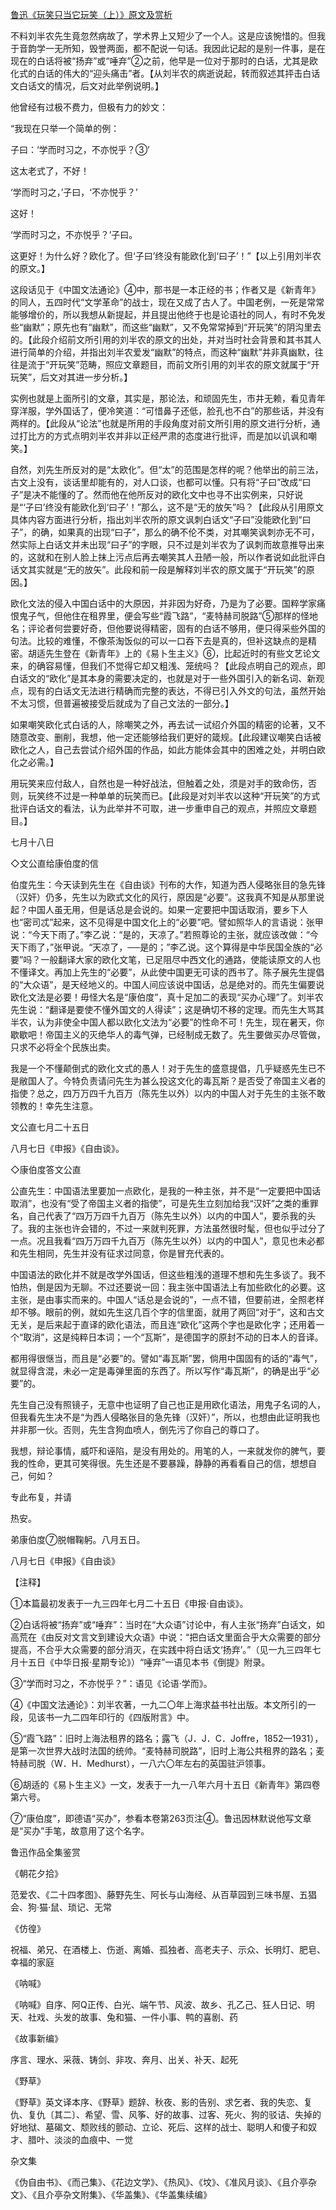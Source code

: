 [鲁迅《玩笑只当它玩笑（上）》原文及赏析](https://www.vrrw.net/wx/8464.html)

不料刘半农先生竟忽然病故了，学术界上又短少了一个人。这是应该惋惜的。但我于音韵学一无所知，毁誉两面，都不配说一句话。我因此记起的是别一件事，是在现在的白话将被“扬弃”或“唾弃”②之前，他早是一位对于那时的白话，尤其是欧化式的白话的伟大的“迎头痛击”者。【从刘半农的病逝说起，转而叙述其抨击白话文白话文的情况，后文对此举例说明。】



他曾经有过极不费力，但极有力的妙文：

“我现在只举一个简单的例：

子曰：‘学而时习之，不亦悦乎？③’

这太老式了，不好！

‘学而时习之，’子曰，‘不亦悦乎？’

这好！

‘学而时习之，不亦悦乎？’子曰。

这更好！为什么好？欧化了。但‘子曰’终没有能欧化到‘曰子’！”【以上引用刘半农的原文。】

这段话见于《中国文法通论》④中，那书是一本正经的书；作者又是《新青年》的同人，五四时代“文学革命”的战士，现在又成了古人了。中国老例，一死是常常能够增价的，所以我想从新提起，并且提出他终于也是论语社的同人，有时不免发些“幽默”；原先也有“幽默”，而这些“幽默”，又不免常常掉到“开玩笑”的阴沟里去的。【此段介绍前文所引用的刘半农的原文的出处，并对当时社会背景和其书其人进行简单的介绍，并指出刘半农爱发“幽默”的特点，而这种“幽默”并非真幽默，往往是流于“开玩笑”范畴，照应文章题目，而前文所引用的刘半农的原文就属于“开玩笑”，后文对其进一步分析。】

实例也就是上面所引的文章，其实是，那论法，和顽固先生，市井无赖，看见青年穿洋服，学外国话了，便冷笑道：“可惜鼻子还低，脸孔也不白”的那些话，并没有两样的。【此段从“论法”也就是所用的手段角度对前文所引用的原文进行分析，通过打比方的方式点明刘半农并非以正经严肃的态度进行批评，而是加以讥讽和嘲笑。】

自然，刘先生所反对的是“太欧化”。但“太”的范围是怎样的呢？他举出的前三法，古文上没有，谈话里却能有的，对人口谈，也都可以懂。只有将“子曰”改成“曰子”是决不能懂的了。然而他在他所反对的欧化文中也寻不出实例来，只好说是“‘子曰’终没有能欧化到‘曰子’！”那么，这不是“无的放矢”吗？【此段从引用原文具体内容方面进行分析，指出刘半农所的原文讽刺白话文“子曰”没能欧化到“曰子”，的确，如果真的出现“曰子”，那么的确不伦不类，对其嘲笑讽刺亦无不可，然实际上白话文并未出现“曰子”的字眼，只不过是刘半农为了讽刺而故意推导出来的，这就和在别人脸上抹上污点后再去嘲笑其人丑陋一般，所以作者说如此批评白话文其实就是“无的放矢”。此段和前一段是解释刘半农的原文属于“开玩笑”的原因。】

欧化文法的侵入中国白话中的大原因，并非因为好奇，乃是为了必要。国粹学家痛恨鬼子气，但他住在租界里，便会写些“霞飞路”，“麦特赫司脱路”⑤那样的怪地名；评论者何尝要好奇，但他要说得精密，固有的白话不够用，便只得采些外国的句法。比较的难懂，不像茶淘饭似的可以一口吞下去是真的，但补这缺点的是精密。胡适先生登在《新青年》上的《易卜生主义》⑥，比起近时的有些文艺论文来，的确容易懂，但我们不觉得它却又粗浅、笼统吗？【此段点明自己的观点，即白话文的“欧化”是其本身的需要决定的，也就是对于一些外国引入的新名词、新观点，现有的白话文无法进行精确而完整的表达，不得已引入外文的句法，虽然开始不太习惯，但普遍被接受后就成为了自己文法的一部分。】

如果嘲笑欧化式白话的人，除嘲笑之外，再去试一试绍介外国的精密的论著，又不随意改变、删削，我想，他一定还能够给我们更好的箴规。【此段建议嘲笑白话被欧化之人，自己去尝试介绍外国的作品，如此方能体会其中的困难之处，并明白欧化之必需。】

用玩笑来应付敌人，自然也是一种好战法，但触着之处，须是对手的致命伤，否则，玩笑终不过是一种单单的玩笑而已。【此段是对刘半农以这种“开玩笑”的方式批评白话文的看法，认为此举并不可取，进一步重申自己的观点，并照应文章题目。】

七月十八日





◇文公直给康伯度的信

伯度先生：今天读到先生在《自由谈》刊布的大作，知道为西人侵略张目的急先锋（汉奸）仍多，先生以为欧式文化的风行，原因是“必要”。这我真不知是从那里说起？中国人虽无用，但是话总是会说的。如果一定要把中国话取消，要乡下人也“密司忒”起来，这不见得是中国文化上的“必要”吧。譬如照华人的言语说：张甲说：“今天下雨了。”李乙说：“是的，天凉了。”若照尊论的主张，就应该改做：“今天下雨了，”张甲说。“天凉了，──是的；”李乙说。这个算得是中华民国全族的“必要”吗？一般翻译大家的欧化文笔，已足阻尽中西文化的通路，使能读原文的人也不懂译文。再加上先生的“必要”，从此使中国更无可读的西书了。陈子展先生提倡的“大众语”，是天经地义的。中国人间应该说中国话，总是绝对的。而先生偏要说欧化文法是必要！毋怪大名是“康伯度”，真十足加二的表现“买办心理”了。刘半农先生说：“翻译是要使不懂外国文的人得读”；这是确切不移的定理。而先生大骂其半农，认为非使全中国人都以欧化文法为“必要”的性命不可！先生，现在暑天，你歇歇吧！帝国主义的灭绝华人的毒气弹，已经制成无数了。先生要做买办尽管做，只求不必将全个民族出卖。

我是一个不懂颠倒式的欧化文式的愚人！对于先生的盛意提倡，几乎疑惑先生已不是敝国人了。今特负责请问先生为甚么投这文化的毒瓦斯？是否受了帝国主义者的指使？总之，四万万四千九百万（陈先生以外）以内的中国人对于先生的主张不敢领教的！幸先生注意。

文公直七月二十五日

八月七日《申报》《自由谈》。



◇康伯度答文公直

公直先生：中国语法里要加一点欧化，是我的一种主张，并不是“一定要把中国话取消”，也没有“受了帝国主义者的指使”，可是先生立刻加给我“汉奸”之类的重罪名，自己代表了“四万万四千九百万（陈先生以外）以内的中国人”，要杀我的头了。我的主张也许会错的，不过一来就判死罪，方法虽然很时髦，但也似乎过分了一点。况且我看“四万万四千九百万（陈先生以外）以内的中国人”，意见也未必都和先生相同，先生并没有征求过同意，你是冒充代表的。

中国语法的欧化并不就是改学外国话，但这些粗浅的道理不想和先生多谈了。我不怕热，倒是因为无聊。不过还要说一回：我主张中国语法上有加些欧化的必要。这主张，是由事实而来的。中国人“话总是会说的”，一点不错，但要前进，全照老样却不够。眼前的例，就如先生这几百个字的信里面，就用了两回“对于”，这和古文无关，是后来起于直译的欧化语法，而且连“欧化”这两个字也是欧化字；还用着一个“取消”，这是纯粹日本词；一个“瓦斯”，是德国字的原封不动的日本人的音译。

都用得很惬当，而且是“必要”的。譬如“毒瓦斯”罢，倘用中国固有的话的“毒气”，就显得含混，未必一定是毒弹里面的东西了。所以写作“毒瓦斯”，的确是出乎“必要”的。

先生自己没有照镜子，无意中也证明了自己也正是用欧化语法，用鬼子名词的人，但我看先生决不是“为西人侵略张目的急先锋（汉奸）”，所以，也想由此证明我也并非那一伙。否则，先生含狗血喷人，倒先污了你自己的尊口了。

我想，辩论事情，威吓和诬陷，是没有用处的。用笔的人，一来就发你的脾气，要我的性命，更其可笑得很。先生还是不要暴躁，静静的再看看自己的信，想想自己，何如？

专此布复，并请

热安。

弟康伯度⑦脱帽鞠躬。八月五日。

八月七日《申报》《自由谈》



【注释】

①本篇最初发表于一九三四年七月二十五日《申报·自由谈》。

②白话将被“扬弃”或“唾弃”：当时在“大众语”讨论中，有人主张“扬弃”白话文，如高荒在《由反对文言文到建设大众语》中说：“把白话文里面合乎大众需要的部分提高，不合乎大众需要的部分消灭，在实践中将白话文‘扬弃’。”（见一九三四年七月十五日《中华日报·星期专论》）“唾弃”一语见本书《倒提》附录。

③“学而时习之，不亦悦乎？”：语见《论语·学而》。

④《中国文法通论》：刘半农著，一九二〇年上海求益书社出版。本文所引的一段，见该书一九二四年印行的《四版附言》中。

⑤“霞飞路”：旧时上海法租界的路名；露飞（J．J．C．Joffre，1852—1931），是第一次世界大战时法国的统帅。“麦特赫司脱路”，旧时上海公共租界的路名；麦特赫司脱（W．H．Medhurst），一八六〇年左右的英国驻沪领事。

⑥胡适的《易卜生主义》一文，发表于一九一八年六月十五日《新青年》第四卷第六号。

⑦“康伯度”，即德语“买办”，参看本卷第263页注④。鲁迅因林默说他写文章是“买办”手笔，故意用了这个名字。

鲁迅作品全集鉴赏

《朝花夕拾》

范爱农、《二十四孝图》、藤野先生、阿长与山海经、从百草园到三味书屋、五猖会、狗·猫·鼠、琐记、无常

《仿徨》

祝福、弟兄、在酒楼上、伤逝、离婚、孤独者、高老夫子、示众、长明灯、肥皂、幸福的家庭

《呐喊》

《呐喊》自序、阿Q正传、白光、端午节、风波、故乡、孔乙己、狂人日记、明天、社戏、头发的故事、兔和猫、一件小事、鸭的喜剧、药

《故事新编》

序言、理水、采薇、铸剑、非攻、奔月、出关、补天、起死

《野草》

《野草》英文译本序、《野草》题辞、秋夜、影的告别、求乞者、我的失恋、复仇、复仇〔其二〕、希望、雪、风筝、好的故事、过客、死火、狗的驳诘、失掉的好地狱、墓碣文、颓败线的颤动、立论、死后、这样的战士、聪明人和傻子和奴才、腊叶、淡淡的血痕中、一觉

杂文集

《伪自由书》、《而己集》、《花边文学》、《热风》、《坟》、《准风月谈》、《且介亭杂文》、《且介亭杂文附集》、《华盖集》、《华盖集续编》

